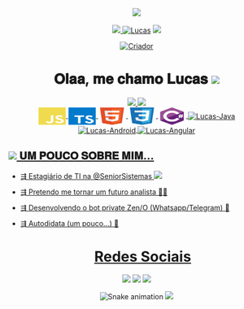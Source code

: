 <p align="center">
<img src="https://pbs.twimg.com/media/ExBZGkoWYAQ2UwE.jpg" height="200"/>
</p>
<p align="center">
<a href="#">
  <img src="https://github.com/TheDudeThatCode/TheDudeThatCode/blob/master/Assets/gandalf_parrot.gif" width="29px">
  <img title="Lucas" src="https://img.shields.io/badge/𝐋𝐔𝐂𝐀𝐒 𝐋𝐈𝐍𝐒-black?colorA=red&style=for-the-badge"></a>
  <img src="https://github.com/TheDudeThatCode/TheDudeThatCode/blob/master/Assets/gandalf_parrot.gif" width="29px">
</p>
<p align="center">
<a href="https://github.com/Lucas-LIOM"><img title="Criador" src="https://img.shields.io/badge/Criador-𝐋𝐔𝐂𝐀𝐒-pink.svg?style=for-the-badge&logo=github"></a>
</p>
<div align="center">
  <h1>𝐎𝐥𝐚𝐚, 𝐦𝐞 𝐜𝐡𝐚𝐦𝐨 𝐋𝐮𝐜𝐚𝐬 <img src="https://github.com/TheDudeThatCode/TheDudeThatCode/blob/master/Assets/Hi.gif" width="29px"></h1>
    </div>
<div align="center">
  <a href="https://github.com/Lucas-LIOM">
  <img height="180em" src="https://github-readme-stats.vercel.app/api?username=Lucas-LIOM&show_icons=true&theme=dracula&include_all_commits=true&count_private=true"/>
  <img height="180em" src="https://github-readme-stats.vercel.app/api/top-langs/?username=Lucas-LIOM&layout=compact&langs_count=7&theme=dracula"/>
    </div>
<div align="center">
  <img align="center" alt="Lucas-Js"      height="35" width="55" src="https://raw.githubusercontent.com/devicons/devicon/master/icons/javascript/javascript-plain.svg">
  <img align="center" alt="Lucas-Ts"      height="35" width="55" src="https://raw.githubusercontent.com/devicons/devicon/master/icons/typescript/typescript-plain.svg">
  <img align="center" alt="Lucas-HTML"    height="35" width="55" src="https://raw.githubusercontent.com/devicons/devicon/master/icons/html5/html5-original.svg">
  <img align="center" alt="Lucas-CSS"     height="35" width="55" src="https://raw.githubusercontent.com/devicons/devicon/master/icons/css3/css3-original.svg">
  <img align="center" alt="Lucas-Csharp"  height="35" width="55" src="https://raw.githubusercontent.com/devicons/devicon/master/icons/csharp/csharp-original.svg">
  <img align="center" alt="Lucas-Java"    height="35" width="55" src="https://cdn.jsdelivr.net/gh/devicons/devicon/icons/java/java-original.svg">
  <img align="center" alt="Lucas-Android" height="35" width="55" src="https://cdn.jsdelivr.net/gh/devicons/devicon/icons/android/android-original-wordmark.svg">
  <img align="center" alt="Lucas-Angular" height="35" width="55" src="https://cdn.jsdelivr.net/gh/devicons/devicon/icons/angularjs/angularjs-original.svg">
</div>
  
  ## <img src="https://media.tenor.com/images/3c73ab1a2d871e65d0435c28f72f2944/tenor.gif" width="35px"> 𝐔𝐌 𝐏𝐎𝐔𝐂𝐎 𝐒𝐎𝐁𝐑𝐄 𝐌𝐈𝐌...
- ⇶ Estagiário de TI na @SeniorSistemas <img src="https://avatars.githubusercontent.com/u/15125392?s=200&v=4" width="20px">
- ⇶ Pretendo me tornar um futuro analista 🚀🍃
- ⇶ Desenvolvendo o bot private Zen/O (Whatsapp/Telegram) 🤖
- ⇶ Autodidata (um pouco...) 🌝
  
  <div align="center"><h1>Redes Sociais</h1></div>
  
<div align="center"> 
 <a href="https://discord.gg/qWR8dgyyej" target="_blank"><img src="https://img.shields.io/badge/Discord-7289DA?style=for-the-badge&logo=discord&logoColor=white" target="_blank"></a> 
  <a href = "mailto:lucas.olivmach@hotmail.com"><img src="https://img.shields.io/badge/-Gmail-%23333?style=for-the-badge&logo=gmail&logoColor=white" target="_blank"></a>
  <a href="https://www.linkedin.com/in/lucas-lins-8a0695210" target="_blank"><img src="https://img.shields.io/badge/-LinkedIn-%230077B5?style=for-the-badge&logo=linkedin&logoColor=white" target="_blank"></a> 
 
  ![Snake animation](https://github.com/Lucas-LIOM/Lucas-LIOM/blob/output/github-contribution-grid-snake.svg)
  <img src="https://thumbs.gfycat.com/TautHauntingKangaroo-size_restricted.gif">
 
</div>
